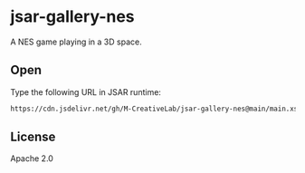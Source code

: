 # jsar-gallery-nes

A NES game playing in a 3D space.

## Open

Type the following URL in JSAR runtime:

```sh
https://cdn.jsdelivr.net/gh/M-CreativeLab/jsar-gallery-nes@main/main.xsml
```

## License

Apache 2.0
